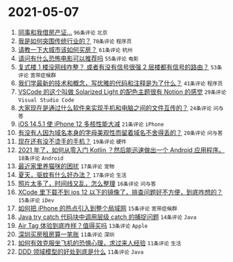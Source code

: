 # 2021-05-07

1. [同事和我借房产证…](https://www.v2ex.com/t/775403) `96条评论` `北京`
1. [我是如何突围传统行业的？](https://www.v2ex.com/t/775334) `70条评论` `程序员`
1. [请教一下大城市该如何买房？](https://www.v2ex.com/t/775335) `61条评论` `杭州`
1. [请问有什么恐怖电影可以推荐吗](https://www.v2ex.com/t/775377) `55条评论` `电影`
1. [复式楼 1 楼没网线咋整？ 或者有没有信号很强 2 层楼都有信号的路由？](https://www.v2ex.com/t/775352) `53条评论` `宽带症候群`
1. [我们学最新的技术和概念，写优雅的代码和注释是为了什么？](https://www.v2ex.com/t/775329) `41条评论` `程序员`
1. [VSCode 的这个叫做 Solarized Light 的配色主题很有 Notion 的感觉](https://www.v2ex.com/t/775399) `29条评论` `Visual Studio Code`
1. [大家现在是通过什么软件来实现手机和电脑之间的文件互传的？](https://www.v2ex.com/t/775434) `24条评论` `问与答`
1. [iOS 14.5.1 使 iPhone 12 多核性能大减](https://www.v2ex.com/t/775433) `21条评论` `iPhone`
1. [有没有人因为域名本身的字母美观性而留着域名不舍得丢的？](https://www.v2ex.com/t/775437) `20条评论` `问与答`
1. [现在还有没不烫手的手机？](https://www.v2ex.com/t/775394) `19条评论` `硬件`
1. [2021 年了，如何从零入门 Kotlin ？然后能迅速做出一个 Android 应用程序。](https://www.v2ex.com/t/775419) `18条评论` `Android`
1. [最近家里养猫咪的困扰](https://www.v2ex.com/t/775462) `17条评论` `宠物`
1. [夏天，驱蚊有什么好办法？](https://www.v2ex.com/t/775346) `17条评论` `生活`
1. [照片太多了，时间线又乱，怎么整理](https://www.v2ex.com/t/775367) `16条评论` `问与答`
1. [XCode 里下载不到 ios 12 以下的镜像了，排查问题好不方便，到底咋想的？](https://www.v2ex.com/t/775442) `15条评论` `iDev`
1. [如何把 iPhone 的热点引入到整个局域网](https://www.v2ex.com/t/775349) `15条评论` `宽带症候群`
1. [Java try catch 代码块中调用层级 catch 的捕捉问题](https://www.v2ex.com/t/775412) `14条评论` `Java`
1. [Air Tag 体验到底咋样？值得买吗](https://www.v2ex.com/t/775327) `13条评论` `Apple`
1. [深圳买房租房算一笔账](https://www.v2ex.com/t/775374) `11条评论` `深圳`
1. [如何有效克服坐飞机的恐惧心理，求过来人经验](https://www.v2ex.com/t/775348) `11条评论` `生活`
1. [DDD 领域模型的好处到底是什么](https://www.v2ex.com/t/775326) `11条评论` `Java`
